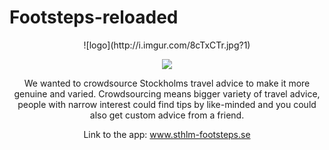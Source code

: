Footsteps-reloaded
==================

<center><center>![logo](http://i.imgur.com/8cTxCTr.jpg?1)<center><center>

![ ](http://i.imgur.com/hQdQRYy.png?1)

We wanted to crowdsource Stockholms travel advice to make it more genuine and varied. Crowdsourcing means bigger variety of travel advice, people with narrow interest could find tips by like-minded and you could also get custom advice from a friend.

Link to the app: www.sthlm-footsteps.se
